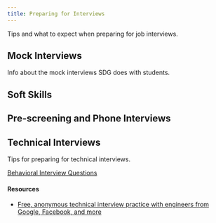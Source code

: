 ```yaml
---
title: Preparing for Interviews
---
```


Tips and what to expect when preparing for job interviews.

## Mock Interviews

Info about the mock interviews SDG does with students.

## Soft Skills

## Pre-screening and Phone Interviews

## Technical Interviews

Tips for preparing for technical interviews.

[Behavioral Interview Questions](./assets/behavioral-interview-questions.pdf)

#### Resources

- [Free, anonymous technical interview practice with engineers from Google, Facebook, and more](https://interviewing.io/)
